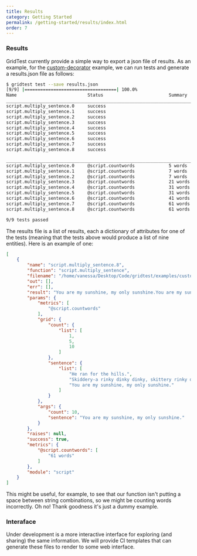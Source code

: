 ```yaml
---
title: Results
category: Getting Started
permalink: /getting-started/results/index.html
order: 7
---
```


### Results

GridTest currently provide a simple way to export a json file of results. As an
example, for the [custom-decorator](https://github.com/vsoch/gridtest/tree/master/examples/custom-decorator) example, we can run tests and generate a results.json
file as follows:

```bash
$ gridtest test --save results.json
[9/9] |===================================| 100.0% 
Name                           Status                         Summary                       
________________________________________________________________________________________________________________________
script.multiply_sentence.0     success                                                      
script.multiply_sentence.1     success                                                      
script.multiply_sentence.2     success                                                      
script.multiply_sentence.3     success                                                      
script.multiply_sentence.4     success                                                      
script.multiply_sentence.5     success                                                      
script.multiply_sentence.6     success                                                      
script.multiply_sentence.7     success                                                      
script.multiply_sentence.8     success                                                      

________________________________________________________________________________________________________________________
script.multiply_sentence.0     @script.countwords             5 words                       
script.multiply_sentence.1     @script.countwords             7 words                       
script.multiply_sentence.2     @script.countwords             7 words                       
script.multiply_sentence.3     @script.countwords             21 words                      
script.multiply_sentence.4     @script.countwords             31 words                      
script.multiply_sentence.5     @script.countwords             31 words                      
script.multiply_sentence.6     @script.countwords             41 words                      
script.multiply_sentence.7     @script.countwords             61 words                      
script.multiply_sentence.8     @script.countwords             61 words                      

9/9 tests passed
```

The results file is a list of results, each a dictionary of attributes for one of
the tests (meaning that the tests above would produce a list of nine entities). Here
is an example of one:

```json
[
    {
        "name": "script.multiply_sentence.8",
        "function": "script.multiply_sentence",
        "filename": "/home/vanessa/Desktop/Code/gridtest/examples/custom-decorator/script.py",
        "out": [],
        "err": [],
        "result": "You are my sunshine, my only sunshine.You are my sunshine, my only sunshine.You are my sunshine, my only sunshine.You are my sunshine, my only sunshine.You are my sunshine, my only sunshine.You are my sunshine, my only sunshine.You are my sunshine, my only sunshine.You are my sunshine, my only sunshine.You are my sunshine, my only sunshine.You are my sunshine, my only sunshine.",
        "params": {
            "metrics": [
                "@script.countwords"
            ],
            "grid": {
                "count": {
                    "list": [
                        1,
                        5,
                        10
                    ]
                },
                "sentence": {
                    "list": [
                        "He ran for the hills.",
                        "Skiddery-a rinky dinky dinky, skittery rinky doo.",
                        "You are my sunshine, my only sunshine."
                    ]
                }
            },
            "args": {
                "count": 10,
                "sentence": "You are my sunshine, my only sunshine."
            }
        },
        "raises": null,
        "success": true,
        "metrics": {
            "@script.countwords": [
                "61 words"
            ]
        },
        "module": "script"
    }
]
```

This might be useful, for example, to see that our function isn't putting a space between
string combinations, so we might be counting words incorrectly. Oh no! Thank goodness it's just a
dummy example.

### Interaface

Under development is a more interactive interface for exploring (and sharing)
the same information. We will provide CI templates that can generate these files
to render to some web interface.
